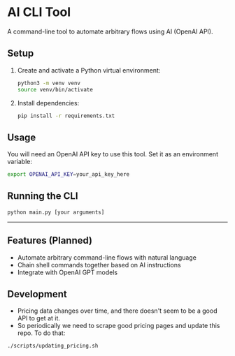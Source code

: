 # AI CLI Tool

A command-line tool to automate arbitrary flows using AI (OpenAI API).

## Setup

1. Create and activate a Python virtual environment:
   ```bash
   python3 -m venv venv
   source venv/bin/activate
   ```
2. Install dependencies:
   ```bash
   pip install -r requirements.txt
   ```

## Usage

You will need an OpenAI API key to use this tool. Set it as an environment variable:

```bash
export OPENAI_API_KEY=your_api_key_here
```

## Running the CLI

```bash
python main.py [your arguments]
```

---

## Features (Planned)
- Automate arbitrary command-line flows with natural language
- Chain shell commands together based on AI instructions
- Integrate with OpenAI GPT models

## Development
- Pricing data changes over time, and there doesn't seem to be a good API to get at it.
- So periodically we need to scrape good pricing pages and update this repo. To do that:
```sh
./scripts/updating_pricing.sh
```
